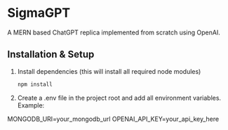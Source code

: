 # SigmaGPT
A MERN based ChatGPT replica implemented from scratch using OpenAI.

## Installation & Setup

1. Install dependencies (this will install all required node modules)  
   ```bash
   npm install

2. Create a .env file in the project root and add all environment variables. Example:

MONGODB_URI=your_mongodb_url
OPENAI_API_KEY=your_api_key_here
